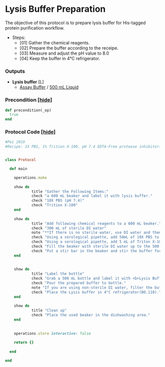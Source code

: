 # Lysis Buffer Preparation

The objective of this protocol is to prepare lysis buffer for His-tagged protein purification workflow.

- Steps:
  - [01] Gather the chemical reagents.
  - [02] Prepare the buffer according to the receipe.
  - [03] Measure and adjust the pH value to 8.0
  - [04] Keep the buffer in 4°C refrigerator.




### Outputs


- **Lysis buffer** [L]  
  - <a href='#' onclick='easy_select("Sample Types", "Assay Buffer")'>Assay Buffer</a> / <a href='#' onclick='easy_select("Containers", "500 mL Liquid")'>500 mL Liquid</a>

### Precondition <a href='#' id='precondition'>[hide]</a>
```ruby
def precondition(_op)
  true
end
```

### Protocol Code <a href='#' id='protocol'>[hide]</a>
```ruby
#Pei 2019
#Recipe: 1X PBS, 1% Trition X-100, pH 7.4 EDTA-Free protease inhibitor(freshly add in the protocol of "Lyse Cell")


class Protocol

  def main

    operations.make
    
    show do
            title "Gather the Following Items:"
            check "a 600 mL beaker and label it with lysis buffer."
            check "10X PBS (pH 7.4)"
            check "Trition X-100"
    end
    
    show do
            title "Add following chemical reagents to a 600 mL beaker."
            check "300 mL of sterile DI water"
            note "**If there is no sterile water, use DI water and then filter the buffer by a top-bottle filter in the final step of this protocol.**"
            check "Using a serological pipette, add 50mL of 10X PBS to the beaker."
            check "Using a serological pipette, add 5 mL of Triton X-100 to the beaker."
            check "Fill the beaker with sterile DI water up to the 500-mL mark."
            check "Put a stir bar in the beaker and stir the buffer for 2 minutes."
    end
    
 
    show do
            title "Label the bottle"
            check "Grab a 500 mL bottle and label it with <b>Lysis Buffer, your initials, the date</b>"
            check "Pour the prepared buffer to bottle."
            note "If you are using non-sterile DI water, filter the buffer by a top-bottle filter in this step."
            check "Place the Lysis buffer in 4°C refrigerator(BO.110)."
    end
    
    show do
            title "Clean up"
            check "Place the used beaker in the dishwashing area."
    end
    
    
    operations.store interactive: false
    
    return {}
    
  end

end
```
